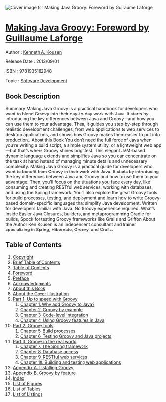 ![Cover image for Making Java Groovy: Foreword by Guillaume Laforge](https://imgdetail.ebookreading.net/cover/cover/software_development/EB9781935182948.jpg)

[Making Java Groovy: Foreword by Guillaume Laforge](https://ebookreading.net/view/book/Making+Java+Groovy%3A+Foreword+by+Guillaume+Laforge-EB9781935182948_1.html "Making Java Groovy: Foreword by Guillaume Laforge")
====================================================================================================================

Author : [Kenneth A. Kousen](https://ebookreading.net/search/author/Kenneth+A.+Kousen)

Release Date : 2013/09/01

ISBN : 9781935182948

Topic : [Software Development](https://ebookreading.net/search/category/software-development)

Book Description
-----------------

Summary
Making Java Groovy is a practical handbook for developers who want to blend Groovy into their day-to-day work with Java. It starts by introducing the key differences between Java and Groovy—and how you can use them to your advantage. Then, it guides you step-by-step through realistic development challenges, from web applications to web services to desktop applications, and shows how Groovy makes them easier to put into production..
About this Book
You don’t need the full force of Java when you’re writing a build script, a simple system utility, or a lightweight web app—but that’s where Groovy shines brightest. This elegant JVM-based dynamic language extends and simplifies Java so you can concentrate on the task at hand instead of managing minute details and unnecessary complexity.
Making Java Groovy is a practical guide for developers who want to benefit from Groovy in their work with Java. It starts by introducing the key differences between Java and Groovy and how to use them to your advantage. Then, you’ll focus on the situations you face every day, like consuming and creating RESTful web services, working with databases, and using the Spring framework. You’ll also explore the great Groovy tools for build processes, testing, and deployment and learn how to write Groovy-based domain-specific languages that simplify Java development.
Written for developers familiar with Java. No Groovy experience required.
What’s Inside
Easier Java
Closures, builders, and metaprogramming
Gradle for builds, Spock for testing
Groovy frameworks like Grails and Griffon
About the Author
Ken Kousen is an independent consultant and trainer specializing in Spring, Hibernate, Groovy, and Grails.
              
Table of Contents
-----------------

1. [Copyright](https://ebookreading.net/view/book/Making+Java+Groovy%3A+Foreword+by+Guillaume+Laforge-EB9781935182948_3.html)
1. [Brief Table of Contents](https://ebookreading.net/view/book/Making+Java+Groovy%3A+Foreword+by+Guillaume+Laforge-EB9781935182948_5.html)
1. [Table of Contents](https://ebookreading.net/view/book/Making+Java+Groovy%3A+Foreword+by+Guillaume+Laforge-EB9781935182948_6.html)
1. [Foreword](https://ebookreading.net/view/book/Making+Java+Groovy%3A+Foreword+by+Guillaume+Laforge-EB9781935182948_7.html)
1. [Preface](https://ebookreading.net/view/book/Making+Java+Groovy%3A+Foreword+by+Guillaume+Laforge-EB9781935182948_8.html)
1. [Acknowledgments](https://ebookreading.net/view/book/Making+Java+Groovy%3A+Foreword+by+Guillaume+Laforge-EB9781935182948_9.html)
1. [About this Book](https://ebookreading.net/view/book/Making+Java+Groovy%3A+Foreword+by+Guillaume+Laforge-EB9781935182948_10.html)
1. [About the Cover Illustration](https://ebookreading.net/view/book/Making+Java+Groovy%3A+Foreword+by+Guillaume+Laforge-EB9781935182948_11.html)
1. [Part 1. Up to speed with Groovy](https://ebookreading.net/view/book/Making+Java+Groovy%3A+Foreword+by+Guillaume+Laforge-EB9781935182948_12.html)
    1. [Chapter 1. Why add Groovy to Java?](https://ebookreading.net/view/book/Making+Java+Groovy%3A+Foreword+by+Guillaume+Laforge-EB9781935182948_13.html)
    1. [Chapter 2. Groovy by example](https://ebookreading.net/view/book/Making+Java+Groovy%3A+Foreword+by+Guillaume+Laforge-EB9781935182948_14.html)
    1. [Chapter 3. Code-level integration](https://ebookreading.net/view/book/Making+Java+Groovy%3A+Foreword+by+Guillaume+Laforge-EB9781935182948_15.html)
    1. [Chapter 4. Using Groovy features in Java](https://ebookreading.net/view/book/Making+Java+Groovy%3A+Foreword+by+Guillaume+Laforge-EB9781935182948_16.html)
1. [Part 2. Groovy tools](https://ebookreading.net/view/book/Making+Java+Groovy%3A+Foreword+by+Guillaume+Laforge-EB9781935182948_17.html)
    1. [Chapter 5. Build processes](https://ebookreading.net/view/book/Making+Java+Groovy%3A+Foreword+by+Guillaume+Laforge-EB9781935182948_18.html)
    1. [Chapter 6. Testing Groovy and Java projects](https://ebookreading.net/view/book/Making+Java+Groovy%3A+Foreword+by+Guillaume+Laforge-EB9781935182948_19.html)
1. [Part 3. Groovy in the real world](https://ebookreading.net/view/book/Making+Java+Groovy%3A+Foreword+by+Guillaume+Laforge-EB9781935182948_20.html)
    1. [Chapter 7. The Spring framework](https://ebookreading.net/view/book/Making+Java+Groovy%3A+Foreword+by+Guillaume+Laforge-EB9781935182948_21.html)
    1. [Chapter 8. Database access](https://ebookreading.net/view/book/Making+Java+Groovy%3A+Foreword+by+Guillaume+Laforge-EB9781935182948_22.html)
    1. [Chapter 9. RESTful web services](https://ebookreading.net/view/book/Making+Java+Groovy%3A+Foreword+by+Guillaume+Laforge-EB9781935182948_23.html)
    1. [Chapter 10. Building and testing web applications](https://ebookreading.net/view/book/Making+Java+Groovy%3A+Foreword+by+Guillaume+Laforge-EB9781935182948_24.html)
1. [Appendix A. Installing Groovy](https://ebookreading.net/view/book/Making+Java+Groovy%3A+Foreword+by+Guillaume+Laforge-EB9781935182948_25.html)
1. [Appendix B. Groovy by feature](https://ebookreading.net/view/book/Making+Java+Groovy%3A+Foreword+by+Guillaume+Laforge-EB9781935182948_26.html)
1. [Index](https://ebookreading.net/view/book/Making+Java+Groovy%3A+Foreword+by+Guillaume+Laforge-EB9781935182948_27.html)
1. [List of Figures](https://ebookreading.net/view/book/Making+Java+Groovy%3A+Foreword+by+Guillaume+Laforge-EB9781935182948_28.html)
1. [List of Tables](https://ebookreading.net/view/book/Making+Java+Groovy%3A+Foreword+by+Guillaume+Laforge-EB9781935182948_29.html)
1. [List of Listings](https://ebookreading.net/view/book/Making+Java+Groovy%3A+Foreword+by+Guillaume+Laforge-EB9781935182948_30.html)
